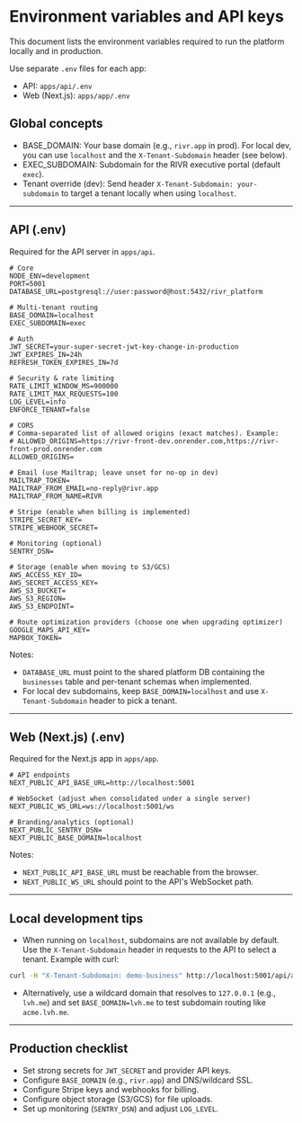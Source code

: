 # Environment variables and API keys

This document lists the environment variables required to run the platform locally and in production.

Use separate `.env` files for each app:

- API: `apps/api/.env`
- Web (Next.js): `apps/app/.env`

## Global concepts

- BASE_DOMAIN: Your base domain (e.g., `rivr.app` in prod). For local dev, you can use `localhost` and the `X-Tenant-Subdomain` header (see below).
- EXEC_SUBDOMAIN: Subdomain for the RIVR executive portal (default `exec`).
- Tenant override (dev): Send header `X-Tenant-Subdomain: your-subdomain` to target a tenant locally when using `localhost`.

---

## API (.env)

Required for the API server in `apps/api`.

```env
# Core
NODE_ENV=development
PORT=5001
DATABASE_URL=postgresql://user:password@host:5432/rivr_platform

# Multi-tenant routing
BASE_DOMAIN=localhost
EXEC_SUBDOMAIN=exec

# Auth
JWT_SECRET=your-super-secret-jwt-key-change-in-production
JWT_EXPIRES_IN=24h
REFRESH_TOKEN_EXPIRES_IN=7d

# Security & rate limiting
RATE_LIMIT_WINDOW_MS=900000
RATE_LIMIT_MAX_REQUESTS=100
LOG_LEVEL=info
ENFORCE_TENANT=false

# CORS
# Comma-separated list of allowed origins (exact matches). Example:
# ALLOWED_ORIGINS=https://rivr-front-dev.onrender.com,https://rivr-front-prod.onrender.com
ALLOWED_ORIGINS=

# Email (use Mailtrap; leave unset for no-op in dev)
MAILTRAP_TOKEN=
MAILTRAP_FROM_EMAIL=no-reply@rivr.app
MAILTRAP_FROM_NAME=RIVR

# Stripe (enable when billing is implemented)
STRIPE_SECRET_KEY=
STRIPE_WEBHOOK_SECRET=

# Monitoring (optional)
SENTRY_DSN=

# Storage (enable when moving to S3/GCS)
AWS_ACCESS_KEY_ID=
AWS_SECRET_ACCESS_KEY=
AWS_S3_BUCKET=
AWS_S3_REGION=
AWS_S3_ENDPOINT=

# Route optimization providers (choose one when upgrading optimizer)
GOOGLE_MAPS_API_KEY=
MAPBOX_TOKEN=
```

Notes:

- `DATABASE_URL` must point to the shared platform DB containing the `businesses` table and per-tenant schemas when implemented.
- For local dev subdomains, keep `BASE_DOMAIN=localhost` and use `X-Tenant-Subdomain` header to pick a tenant.

---

## Web (Next.js) (.env)

Required for the Next.js app in `apps/app`.

```env
# API endpoints
NEXT_PUBLIC_API_BASE_URL=http://localhost:5001

# WebSocket (adjust when consolidated under a single server)
NEXT_PUBLIC_WS_URL=ws://localhost:5001/ws

# Branding/analytics (optional)
NEXT_PUBLIC_SENTRY_DSN=
NEXT_PUBLIC_BASE_DOMAIN=localhost
```

Notes:

- `NEXT_PUBLIC_API_BASE_URL` must be reachable from the browser.
- `NEXT_PUBLIC_WS_URL` should point to the API's WebSocket path.

---

## Local development tips

- When running on `localhost`, subdomains are not available by default. Use the `X-Tenant-Subdomain` header in requests to the API to select a tenant. Example with curl:

```sh
curl -H "X-Tenant-Subdomain: demo-business" http://localhost:5001/api/admin/customers
```

- Alternatively, use a wildcard domain that resolves to `127.0.0.1` (e.g., `lvh.me`) and set `BASE_DOMAIN=lvh.me` to test subdomain routing like `acme.lvh.me`.

---

## Production checklist

- Set strong secrets for `JWT_SECRET` and provider API keys.
- Configure `BASE_DOMAIN` (e.g., `rivr.app`) and DNS/wildcard SSL.
- Configure Stripe keys and webhooks for billing.
- Configure object storage (S3/GCS) for file uploads.
- Set up monitoring (`SENTRY_DSN`) and adjust `LOG_LEVEL`.
